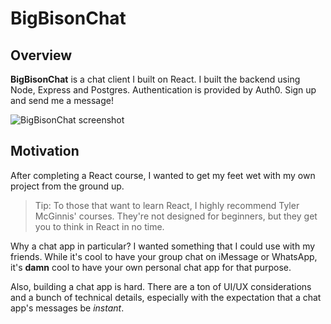 # BigBisonChat

## Overview

**BigBisonChat** is a chat client I built on React. I built the backend using Node, Express and Postgres. Authentication is provided by Auth0. Sign up and send me a message!

![BigBisonChat screenshot](https://bigbisonchat.s3.us-east-2.amazonaws.com/bbc.png)

## Motivation

After completing a React course, I wanted to get my feet wet with my own project from the ground up.

>Tip: To those that want to learn React, I highly recommend Tyler McGinnis' courses. They're not designed for beginners, but they get you to think in React in no time.

Why a chat app in particular? I wanted something that I could use with my friends. While it's cool to have your group chat on iMessage or WhatsApp, it's **damn** cool to have your own personal chat app for that purpose. 

Also, building a chat app is hard. There are a ton of UI/UX considerations and a bunch of technical details, especially with the expectation that a chat app's messages be *instant*.

